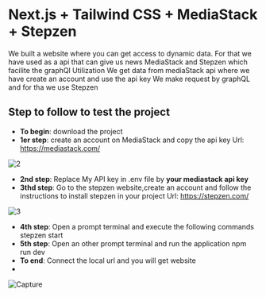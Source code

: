 # Next.js + Tailwind CSS + MediaStack + Stepzen
We built a website where you can get access to dynamic data. For that we have used as  a api that can give us news MediaStack and Stepzen which facilite the graphQl Utilization
We get data from mediaStack api where we have create an account and use the api key
We make request by graphQL and for tha we use Stepzen

## Step to follow to test the project
* **To begin**: download the project
* **1er step**: create an account on MediaStack and copy the api key
Url: https://mediastack.com/

![2](https://user-images.githubusercontent.com/97252877/219985543-bde187b2-00eb-48c9-9d75-8c8a8bb7e39a.PNG)

* **2nd step**: Replace My API key in .env file by **your mediastack api key**
* **3thd step**: Go to the stepzen website,create an account and follow the instructions to install stepzen in your project
Url: https://stepzen.com/

![3](https://user-images.githubusercontent.com/97252877/219985591-339b55c1-3777-4358-ba81-be06be609fad.PNG)

* **4th step**: Open a prompt terminal and execute the following commands
    stepzen start
* **5th step**: Open an other prompt terminal and run the application
    npm run dev
* **To end**: Connect the local url and you will get website
* 
![Capture](https://user-images.githubusercontent.com/97252877/219985608-bed46b10-f029-4b1d-a61f-76487621b7a2.PNG)





